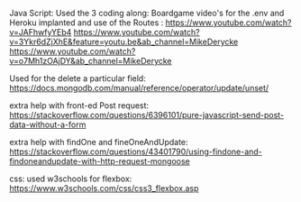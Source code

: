 Java Script:
Used the 3 coding along: Boardgame video's for the .env and Heroku implanted and use of the Routes :
https://www.youtube.com/watch?v=JAFhwfyYEb4
https://www.youtube.com/watch?v=3Ykr6dZjXhE&feature=youtu.be&ab_channel=MikeDerycke
https://www.youtube.com/watch?v=o7Mh1zOAjDY&ab_channel=MikeDerycke

Used for the delete a particular field:
https://docs.mongodb.com/manual/reference/operator/update/unset/

extra help with front-ed Post request:
https://stackoverflow.com/questions/6396101/pure-javascript-send-post-data-without-a-form

extra help with findOne and fineOneAndUpdate:
https://stackoverflow.com/questions/43401790/using-findone-and-findoneandupdate-with-http-request-mongoose

css:
used w3schools for flexbox:
https://www.w3schools.com/css/css3_flexbox.asp 